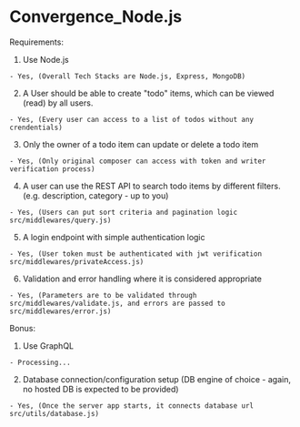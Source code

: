 # Convergence_Node.js

Requirements:
  1. Use Node.js
  
    - Yes, (Overall Tech Stacks are Node.js, Express, MongoDB)
  
  2. A User should be able to create "todo" items, which can be viewed (read) by all users.
  
    - Yes, (Every user can access to a list of todos without any crendentials)
  
  3. Only the owner of a todo item can update or delete a todo item
  
    - Yes, (Only original composer can access with token and writer verification process)
  
  4. A user can use the REST API to search todo items by different filters. (e.g. description, category - up to you)
  
    - Yes, (Users can put sort criteria and pagination logic src/middlewares/query.js)
  
  5. A login endpoint with simple authentication logic
  
    - Yes, (User token must be authenticated with jwt verification src/middlewares/privateAccess.js)
  
  6. Validation and error handling where it is considered appropriate
  
    - Yes, (Parameters are to be validated through src/middlewares/validate.js, and errors are passed to src/middlewares/error.js)
  
Bonus:
  1. Use GraphQL
  
    - Processing...
  
  2. Database connection/configuration setup (DB engine of choice - again, no hosted DB is expected to be provided)
  
    - Yes, (Once the server app starts, it connects database url src/utils/database.js)
